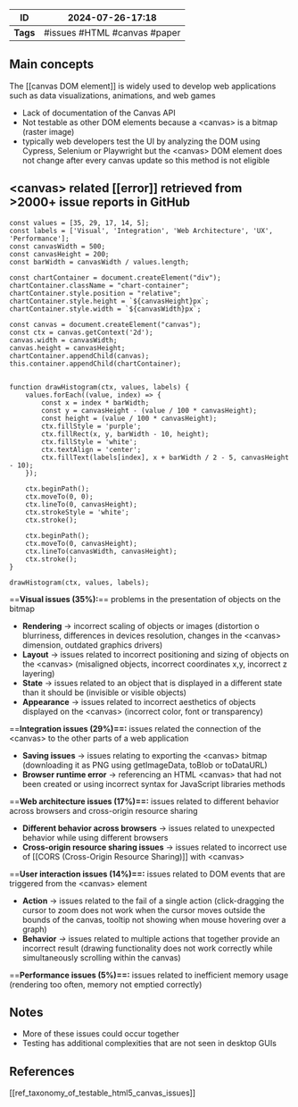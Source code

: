 | ID       | 2024-07-26-17:18             |
| -------- | ---------------------------- |
| **Tags** | #issues #HTML #canvas #paper |
## Main concepts

The [[canvas DOM element]] is widely used to develop web applications such as data visualizations, animations, and web games
- Lack of documentation of the Canvas API
- Not testable as other DOM elements because a \<canvas> is a bitmap (raster image)
- typically web developers test the UI by analyzing the DOM using Cypress, Selenium or Playwright but the \<canvas> DOM element does not change after every canvas update so this method is not eligible
## \<canvas> related [[error]] retrieved from >2000+ issue reports in GitHub

```dataviewjs
const values = [35, 29, 17, 14, 5];
const labels = ['Visual', 'Integration', 'Web Architecture', 'UX', 'Performance'];
const canvasWidth = 500;
const canvasHeight = 200;
const barWidth = canvasWidth / values.length;

const chartContainer = document.createElement("div");
chartContainer.className = "chart-container";
chartContainer.style.position = "relative";
chartContainer.style.height = `${canvasHeight}px`;
chartContainer.style.width = `${canvasWidth}px`;

const canvas = document.createElement("canvas");
const ctx = canvas.getContext('2d');
canvas.width = canvasWidth;
canvas.height = canvasHeight;
chartContainer.appendChild(canvas);
this.container.appendChild(chartContainer);


function drawHistogram(ctx, values, labels) {
    values.forEach((value, index) => {
        const x = index * barWidth;
        const y = canvasHeight - (value / 100 * canvasHeight);
        const height = (value / 100 * canvasHeight);
        ctx.fillStyle = 'purple';
        ctx.fillRect(x, y, barWidth - 10, height);
        ctx.fillStyle = 'white';
        ctx.textAlign = 'center';
        ctx.fillText(labels[index], x + barWidth / 2 - 5, canvasHeight - 10);
    });

    ctx.beginPath();
    ctx.moveTo(0, 0);
    ctx.lineTo(0, canvasHeight);
    ctx.strokeStyle = 'white';
    ctx.stroke();

    ctx.beginPath();
    ctx.moveTo(0, canvasHeight);
    ctx.lineTo(canvasWidth, canvasHeight);
    ctx.stroke();
}

drawHistogram(ctx, values, labels);

```


==**Visual issues (35%):**== problems in the presentation of objects on the bitmap
- **Rendering** → incorrect scaling of objects or images (distortion o blurriness, differences in devices resolution, changes in the \<canvas> dimension, outdated graphics drivers)
- **Layout** → issues related to incorrect positioning and sizing of objects on the \<canvas> (misaligned objects, incorrect coordinates x,y, incorrect z layering)
- **State** → issues related to an object that is displayed in a different state than it should be (invisible or visible objects)
- **Appearance** → issues related to incorrect aesthetics of objects displayed on the \<canvas> (incorrect color, font or transparency)

==**Integration issues (29%)==:** issues related the connection of the \<canvas> to the other parts of a web application
- **Saving issues** → issues relating to exporting the \<canvas> bitmap (downloading it as PNG using getImageData, toBlob or toDataURL)
- **Browser runtime error** → referencing an HTML \<canvas> that had not been created or using incorrect syntax for JavaScript libraries methods

==**Web architecture issues (17%)==:** issues related to different behavior across browsers and cross-origin resource sharing
- **Different behavior across browsers** → issues related to unexpected behavior while using different browsers
- **Cross-origin resource sharing issues** → issues related to incorrect use of [[CORS (Cross-Origin Resource Sharing)]] with \<canvas>

==**User interaction issues (14%)==:** issues related to DOM events that are triggered from the
\<canvas> element
- **Action** → issues related to the fail of a single action (click-dragging the cursor to zoom does not work when the cursor moves outside the bounds of the canvas, tooltip not showing when mouse hovering over a graph)
- **Behavior** _→_ issues related to multiple actions that together provide an incorrect result (drawing functionality does not work correctly while simultaneously scrolling within the canvas)

==**Performance issues (5%)==:** issues related to inefficient memory usage (rendering too often, memory not emptied correctly)

## Notes

- More of these issues could occur together
- Testing has additional complexities that are not seen in desktop GUIs

## References
[[ref_taxonomy_of_testable_html5_canvas_issues]]